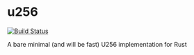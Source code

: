 # u256
[![Build Status](https://travis-ci.org/sorpaas/u256.svg?branch=master)](https://travis-ci.org/sorpaas/u256)

A bare minimal (and will be fast) U256 implementation for Rust
